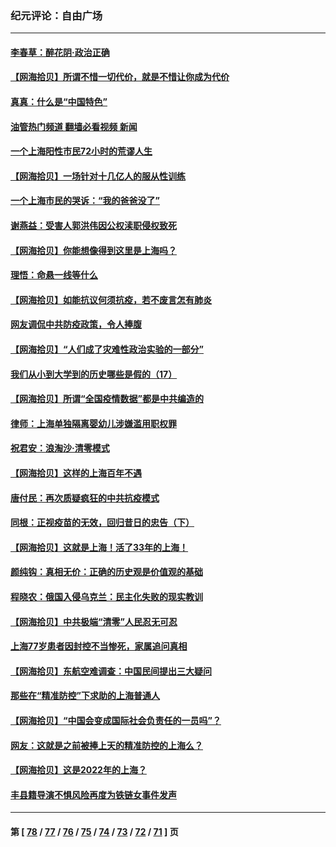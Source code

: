 ### 纪元评论：自由广场
---
#### [李春草：醉花阴·政治正确](../../pages/nsc993/n13709048.md?04120330) 
#### [【网海拾贝】所谓不惜一切代价，就是不惜让你成为代价](../../pages/nsc993/n13708201.md?04120330) 
#### [真真：什么是“中国特色”](../../pages/nsc993/n13708141.md?04120330) 
#### [油管热门频道 翻墙必看视频 新闻](ok?04120330)
#### [一个上海阳性市民72小时的荒谬人生](../../pages/nsc993/n13706620.md?04120330) 
#### [【网海拾贝】一场针对十几亿人的服从性训练](../../pages/nsc993/n13706555.md?04120330) 
#### [一个上海市民的哭诉：“我的爸爸没了”](../../pages/nsc993/n13706497.md?04120330) 
#### [谢燕益：受害人郭洪伟因公权渎职侵权致死](../../pages/nsc993/n13706184.md?04120330) 
#### [【网海拾贝】你能想像得到这里是上海吗？](../../pages/nsc993/n13704442.md?04120330) 
#### [理悟：命悬一线等什么](../../pages/nsc993/n13703131.md?04120330) 
#### [【网海拾贝】如能抗议何须抗疫，若不废言怎有肺炎](../../pages/nsc993/n13701767.md?04120330) 
#### [网友调侃中共防疫政策，令人捧腹](../../pages/nsc993/n13701561.md?04120330) 
#### [【网海拾贝】“人们成了灾难性政治实验的一部分”](../../pages/nsc993/n13698988.md?04120330) 
#### [我们从小到大学到的历史哪些是假的（17）](../../pages/nsc993/n13698883.md?04120330) 
#### [【网海拾贝】所谓“全国疫情数据”都是中共编造的](../../pages/nsc993/n13694674.md?04120330) 
#### [律师：上海单独隔离婴幼儿涉嫌滥用职权罪](../../pages/nsc993/n13694627.md?04120330) 
#### [祝君安：浪淘沙·清零模式](../../pages/nsc993/n13694452.md?04120330) 
#### [【网海拾贝】这样的上海百年不遇](../../pages/nsc993/n13692603.md?04120330) 
#### [唐付民：再次质疑疯狂的中共抗疫模式](../../pages/nsc993/n13691971.md?04120330) 
#### [同根：正视疫苗的无效，回归昔日的忠告（下）](../../pages/nsc993/n13688756.md?04120330) 
#### [【网海拾贝】这就是上海！活了33年的上海！](../../pages/nsc993/n13688654.md?04120330) 
#### [颜纯钩：真相无价：正确的历史观是价值观的基础](../../pages/nsc993/n13688555.md?04120330) 
#### [程晓农：俄国入侵乌克兰：民主化失败的现实教训](../../pages/nsc993/n13686006.md?04120330) 
#### [【网海拾贝】中共极端“清零”人民忍无可忍](../../pages/nsc993/n13685914.md?04120330) 
#### [上海77岁患者因封控不当惨死，家属追问真相](../../pages/nsc993/n13685891.md?04120330) 
#### [【网海拾贝】东航空难调查：中国民间提出三大疑问](../../pages/nsc993/n13683137.md?04120330) 
#### [那些在“精准防控”下求助的上海普通人](../../pages/nsc993/n13683088.md?04120330) 
#### [【网海拾贝】“中国会变成国际社会负责任的一员吗”？](../../pages/nsc993/n13680707.md?04120330) 
#### [网友：这就是之前被捧上天的精准防控的上海么？](../../pages/nsc993/n13680287.md?04120330) 
#### [【网海拾贝】这是2022年的上海？](../../pages/nsc993/n13678253.md?04120330) 
#### [丰县籍导演不惧风险再度为铁链女事件发声](../../pages/nsc993/n13678215.md?04120330) 

---
#### 第 [ [78](./78.md?04120330) / [77](./77.md?04120330) / [76](./76.md?04120330) / [75](./75.md?04120330) / [74](./74.md?04120330) / [73](./73.md?04120330) / [72](./72.md?04120330) / [71](./71.md?04120330) ] 页
